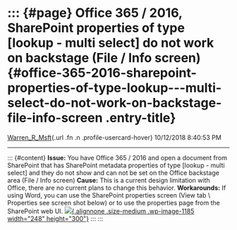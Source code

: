 ::: {#page}
Office 365 / 2016, SharePoint properties of type \[lookup - multi select\] do not work on backstage (File / Info screen) {#office-365-2016-sharepoint-properties-of-type-lookup---multi-select-do-not-work-on-backstage-file-info-screen .entry-title}
========================================================================================================================

[Warren\_R\_Msft](https://social.msdn.microsoft.com/profile/Warren_R_Msft){.url
.fn .n .profile-usercard-hover} 10/12/2018 8:40:53 PM

------------------------------------------------------------------------

::: {#content}
**Issue:** You have Office 365 / 2016 and open a document from
SharePoint that has SharePoint metadata properties of type \[lookup -
multi select\] and they do not show and can not be set on the Office
backstage area (File / Info screen) **Cause:** This is a current design
limitation with Office, there are no current plans to change this
behavior. **Workarounds:** If using Word, you can use the SharePoint
properties screen (View tab \\ Properties see screen shot below) or to
use the properties page from the SharePoint web UI.
[![](https://msdnshared.blob.core.windows.net/media/2018/10/pic-248x300.png){.alignnone
.size-medium .wp-image-1185 width="248"
height="300"}](https://msdnshared.blob.core.windows.net/media/2018/10/pic.png)
:::
:::
